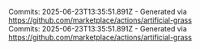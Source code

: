 Commits: 2025-06-23T13:35:51.891Z - Generated via https://github.com/marketplace/actions/artificial-grass
<br>
Commits: 2025-06-23T13:35:51.891Z - Generated via https://github.com/marketplace/actions/artificial-grass
<br>
